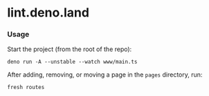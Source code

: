 # lint.deno.land

### Usage

Start the project (from the root of the repo):

```
deno run -A --unstable --watch www/main.ts
```

After adding, removing, or moving a page in the `pages` directory, run:

```
fresh routes
```
